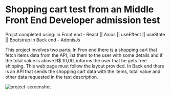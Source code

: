 # Shopping cart test from an Middle Front End Developer admission test
  Projct completed using:
    in Front end - React || Axios || useEffect || useState || Bootstrap
    in Back end - AdonisJs
    
  This project involves two parts:
  In Fron end there is a shopping cart that fetch items data from the API, list them to the user with some details and if the total value is above R$ 10,00, informs the user that he gets free shipping. This web page must follow the layout provided.
  In Back end there is an API that sends the shopping cart data with the items, total value and other data requested in the test description. 
    
  ![project-screenshot](https://user-images.githubusercontent.com/66647120/105909678-a5a42380-6006-11eb-9101-832d6cd52448.png)
